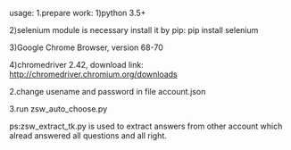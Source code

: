usage:
1.prepare work:
  1)python 3.5+

  2)selenium module is necessary
    install it by pip:
    pip install selenium

  3)Google Chrome Browser, version 68-70

  4)chromedriver 2.42, download link: http://chromedriver.chromium.org/downloads

2.change usename and password in file account.json

3.run zsw_auto_choose.py

ps:zsw_extract_tk.py is used to extract answers from other account which alread answered all questions and all right.
